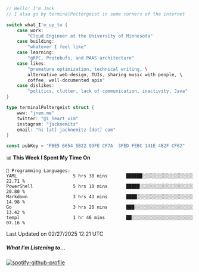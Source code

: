```go
// Hello! I'm Jack
// I also go by terminalPoltergeist in some corners of the internet

switch what_I'm_up_to {
    case work:
        "Cloud Engineer at the University of Minnesota"
    case building:
        "whatever I feel like"
    case learning:
        "gRPC, Protobufs, and PAAS architecture"
    case likes:
        "premature optimization, technical writing, \
        alternative web-design, TUIs, sharing music with people, \
        coffee, well-documented apis"
    case dislikes:
        "politics, clutter, lack of communication, inactivity, Java"
}

type terminalPoltergeist struct {
    www: "jnem.me"
    twitter: "@i_heart_vim"
    instagram: "jacknemitz"
    email: "hi [at] jacknemitz [dot] com"
}

const pubKey = "FBE5 6654 5B22 93FE CF7A  3FED FEBC 141E 4B2F CF62"
```

<!--START_SECTION:waka-->
📊 **This Week I Spent My Time On** 

```text
💬 Programming Languages: 
YAML                     5 hrs 38 mins       ██████░░░░░░░░░░░░░░░░░░░   22.71 % 
PowerShell               5 hrs 10 mins       █████░░░░░░░░░░░░░░░░░░░░   20.80 % 
Markdown                 3 hrs 43 mins       ████░░░░░░░░░░░░░░░░░░░░░   14.98 % 
Go                       3 hrs 20 mins       ███░░░░░░░░░░░░░░░░░░░░░░   13.42 % 
templ                    1 hr 46 mins        ██░░░░░░░░░░░░░░░░░░░░░░░   07.16 % 
```


 Last Updated on 02/27/2025 12:21 UTC
<!--END_SECTION:waka-->

##### What I'm Listening to...

[![spotify-github-profile](https://jnem.me/listening-item?maxAge=2592000)](https://jnem.me/listening)
